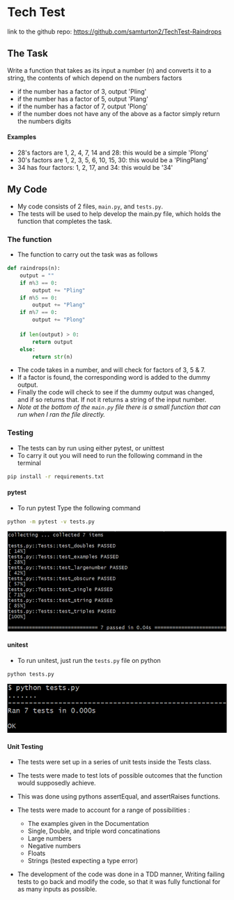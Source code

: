 # Tech Test
link to the github repo: https://github.com/samturton2/TechTest-Raindrops

## The Task

Write a function that takes as its input a number (n) and converts it to a string, the contents of which depend on the numbers factors

- if the number has a factor of 3, output 'Pling'
- if the number has a factor of 5, output 'Plang'
- if the number has a factor of 7, output 'Plong'
- if the number does not have any of the above as a factor simply return the numbers digits

#### Examples
- 28's factors are 1, 2, 4, 7, 14 and 28: this would be a simple 'Plong'
- 30's factors are 1, 2, 3, 5, 6, 10, 15, 30: this would be a 'PlingPlang'
- 34 has four factors: 1, 2, 17, and 34: this would be '34'

## My Code
- My code consists of 2 files, `main.py`, and `tests.py`.
- The tests will be used to help develop the main.py file, which holds the function that completes the task.

### The function
- The function to carry out the task was as follows
```python
def raindrops(n):
    output = ""
    if n%3 == 0:
        output += "Pling"
    if n%5 == 0:
        output += "Plang"
    if n%7 == 0:
        output += "Plong"

    if len(output) > 0:
        return output
    else:
        return str(n)
```
- The code takes in a number, and will check for factors of 3, 5 & 7.
- If a factor is found, the corresponding word is added to the dummy output. 
- Finally the code will check to see if the dummy output was changed, and if so returns that. If not it returns a string of the input number.
- _Note at the bottom of the `main.py` file there is a small function that can run when I ran the file directly._

### Testing
- The tests can by run using either pytest, or unittest
- To carry it out you will need to run the following command in the terminal
```bash
pip install -r requirements.txt
```

#### pytest
- To run pytest Type the following command
```bash
python -m pytest -v tests.py
```
![](img/pytest.png)

#### unitest
- To run unitest, just run the `tests.py` file on python
```bash
python tests.py
```
![](img/unittest.png)

#### Unit Testing
- The tests were set up in a series of unit tests inside the Tests class.
- The tests were made to test lots of possible outcomes that the function would supposedly achieve.
- This was done using pythons assertEqual, and assertRaises functions.
- The tests were made to account for a range of possibilities :
    + The examples given in the Documentation
    + Single, Double, and triple word concatinations
    + Large numbers
    + Negative numbers
    + Floats
    + Strings (tested expecting a type error)

- The development of the code was done in a TDD manner, Writing failing tests to go back and modify the code, so that it was fully functional for as many inputs as possible.
